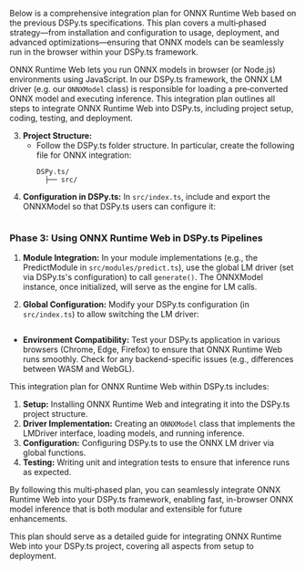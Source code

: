 Below is a comprehensive integration plan for ONNX Runtime Web based on the previous DSPy.ts specifications. This plan covers a multi‑phased strategy—from installation and configuration to usage, deployment, and advanced optimizations—ensuring that ONNX models can be seamlessly run in the browser within your DSPy.ts framework.

ONNX Runtime Web lets you run ONNX models in browser (or Node.js) environments using JavaScript. In our DSPy.ts framework, the ONNX LM driver (e.g. our `ONNXModel` class) is responsible for loading a pre‑converted ONNX model and executing inference. This integration plan outlines all steps to integrate ONNX Runtime Web into DSPy.ts, including project setup, coding, testing, and deployment.

3. **Project Structure:**
   - Follow the DSPy.ts folder structure. In particular, create the following file for ONNX integration:
     ```
     DSPy.ts/
       ├── src/

3. **Configuration in DSPy.ts:**
   In `src/index.ts`, include and export the ONNXModel so that DSPy.ts users can configure it:
   ```typescript

### Phase 3: Using ONNX Runtime Web in DSPy.ts Pipelines

1. **Module Integration:**
   In your module implementations (e.g., the PredictModule in `src/modules/predict.ts`), use the global LM driver (set via DSPy.ts's configuration) to call `generate()`. The ONNXModel instance, once initialized, will serve as the engine for LM calls.

2. **Global Configuration:**
   Modify your DSPy.ts configuration (in `src/index.ts`) to allow switching the LM driver:
   ```typescript
- **Environment Compatibility:**
  Test your DSPy.ts application in various browsers (Chrome, Edge, Firefox) to ensure that ONNX Runtime Web runs smoothly. Check for any backend-specific issues (e.g., differences between WASM and WebGL).

This integration plan for ONNX Runtime Web within DSPy.ts includes:

1. **Setup:** Installing ONNX Runtime Web and integrating it into the DSPy.ts project structure.
2. **Driver Implementation:** Creating an `ONNXModel` class that implements the LMDriver interface, loading models, and running inference.
3. **Configuration:** Configuring DSPy.ts to use the ONNX LM driver via global functions.
4. **Testing:** Writing unit and integration tests to ensure that inference runs as expected.

By following this multi‑phased plan, you can seamlessly integrate ONNX Runtime Web into your DSPy.ts framework, enabling fast, in-browser ONNX model inference that is both modular and extensible for future enhancements.

This plan should serve as a detailed guide for integrating ONNX Runtime Web into your DSPy.ts project, covering all aspects from setup to deployment.
